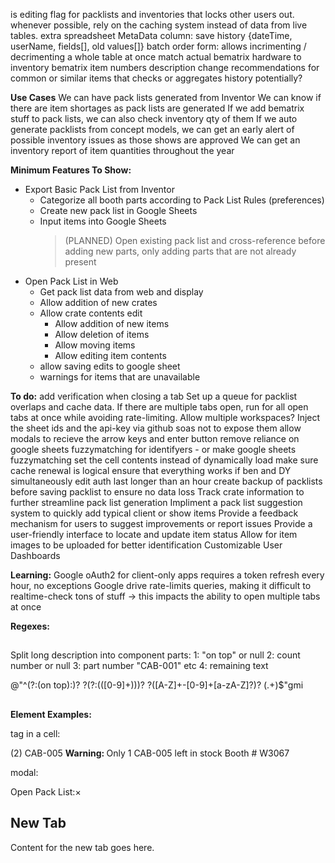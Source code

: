 is editing flag for packlists and inventories that locks other users out.
whenever possible, rely on the caching system instead of data from live tables.
extra spreadsheet MetaData column: save history {dateTime, userName, fields[], old values[]}
batch order form: allows incrimenting / decrimenting a whole table at once
match actual bematrix hardware to inventory bematrix item numbers
description change recommendations for common or similar items that checks or aggregates history potentially?

**Use Cases**
We can have pack lists generated from Inventor
We can know if there are item shortages as pack lists are generated
If we add bematrix stuff to pack lists, we can also check inventory qty of them
If we auto generate packlists from concept models, we can get an early alert of possible inventory issues as those shows are approved
We can get an inventory report of item quantities throughout the year

**Minimum Features To Show:**

- Export Basic Pack List from Inventor
  - Categorize all booth parts according to Pack List Rules (preferences)
  * Create new pack list in Google Sheets
  * Input items into Google Sheets
    > (PLANNED) Open existing pack list and cross-reference before adding new parts, only adding parts that are not already present
- Open Pack List in Web
  - Get pack list data from web and display
  * Allow addition of new crates
  - Allow crate contents edit
    - Allow addition of new items
    - Allow deletion of items
    - Allow moving items
    - Allow editing item contents
  * allow saving edits to google sheet
  - warnings for items that are unavailable

**To do:**
add verification when closing a tab
Set up a queue for packlist overlaps and cache data. If there are multiple tabs open, run for all open tabs at once while avoiding rate-limiting.
Allow multiple workspaces?
Inject the sheet ids and the api-key via github soas not to expose them
allow modals to recieve the arrow keys and enter button
remove reliance on google sheets fuzzymatching for identifyers - or make google sheets fuzzymatching set the cell contents instead of dynamically load
make sure cache renewal is logical
ensure that everything works if ben and DY simultaneously edit
auth last longer than an hour
create backup of packlists before saving packlist to ensure no data loss
Track crate information to further streamline pack list generation
Impliment a pack list suggestion system to quickly add typical client or show items
Provide a feedback mechanism for users to suggest improvements or report issues
Provide a user-friendly interface to locate and update item status
Allow for item images to be uploaded for better identification
Customizable User Dashboards

**Learning:**
Google oAuth2 for client-only apps requires a token refresh every hour, no exceptions
Google drive rate-limits queries, making it difficult to realtime-check tons of stuff -> this impacts the ability to open multiple tabs at once

**Regexes:**

##

Split long description into component parts:
1: "on top" or null
2: count number or null
3: part number "CAB-001" etc
4: remaining text

@"^(?:(on top):)? ?(?:\(([0-9]+)\))? ?([A-Z]+-[0-9]+[a-zA-Z]?)? (.+)$"gmi

##

**Element Examples:**

tag in a cell:

<tr class="draggable"><td class="row-drag-handle"></td><td style="
    /* background-color: #fdd; */
">(2) CAB-005
<span class="table-cell-warning"><strong>Warning: </strong>Only 1 CAB-005 left in stock</span>
</td><td>Booth # W3067</td></tr>

modal:

<div class="modal"> 
    <div class="modal-content">
        <div class="modal-header">Open Pack List:<span class="modal-close">&times;</span></div>
        <h2>New Tab</h2>
        <p>Content for the new tab goes here.</p>
    </div>
</div>
